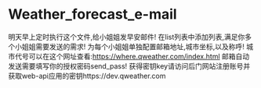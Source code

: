 # Weather_forecast_e-mail
明天早上定时执行这个文件,给小姐姐发早安邮件!
在list列表中添加列表,满足你多个小姐姐需要发送的需求!
为每个小姐姐单独配置邮箱地址,城市坐标,以及称呼!
城市代号可以在这个网址查看:https://where.qweather.com/index.html
邮箱自动发送需要填写你的授权密码send_pass!
获得密钥key请访问后门网站注册账号并获取web-api应用的密钥https://dev.qweather.com

